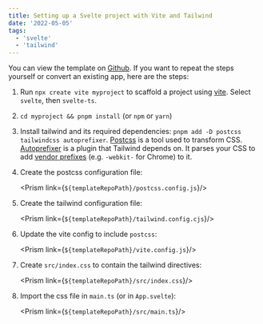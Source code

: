 ```yaml
---
title: Setting up a Svelte project with Vite and Tailwind
date: '2022-05-05'
tags:
  - 'svelte'
  - 'tailwind'
---
```


<script>
 import Prism from "$lib/components/Prism.svelte"
 const templateRepoPath = "https://raw.githubusercontent.com/Mytakeon/vite-svelte-tailwind/main";
</script>

You can view the template on [Github](https://github.com/Mytakeon/vite-svelte-tailwind). If you want to repeat the steps yourself or convert an existing app, here are the steps:

1. Run `npx create vite myproject` to scaffold a project using [vite](https://vitejs.dev/). Select `svelte`, then `svelte-ts`.
1. `cd myproject && pnpm install` (or `npm` or `yarn`)
1. Install tailwind and its required dependencies: `pnpm add -D postcss tailwindcss autoprefixer`. [Postcss](https://postcss.org/) is a tool used to transform CSS.
   [Autoprefixer](https://autoprefixer.github.io/) is a plugin that Tailwind depends on. It parses your CSS to add [vendor prefixes](https://developer.mozilla.org/en-US/docs/Glossary/Vendor_Prefix) (e.g. `-webkit-` for Chrome) to it.
1. Create the postcss configuration file:

   <Prism link={`${templateRepoPath}/postcss.config.js`}/>

1. Create the tailwind configuration file:

   <Prism link={`${templateRepoPath}/tailwind.config.cjs`}/>

1. Update the vite config to include `postcss`:

   <Prism link={`${templateRepoPath}/vite.config.js`}/>

1. Create `src/index.css` to contain the tailwind directives:

   <Prism link={`${templateRepoPath}/src/index.css`}/>

1. Import the css file in `main.ts` (or in `App.svelte`):

   <Prism link={`${templateRepoPath}/src/main.ts`}/>
